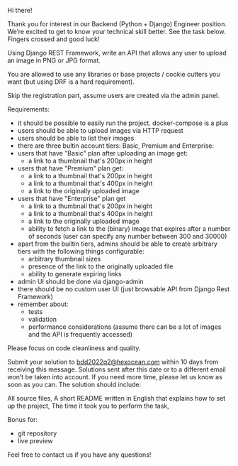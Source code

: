 Hi there! 

Thank you for interest in our Backend (Python + Django) Engineer position. We’re excited to get to know your technical skill better. See the task below. Fingers crossed and good luck!


Using Django REST Framework, write an API that allows any user to upload an image in PNG or JPG format.

You are allowed to use any libraries or base projects / cookie cutters you want (but using DRF is a hard requirement).

Skip the registration part, assume users are created via the admin panel.

Requirements:

* it should be possible to easily run the project. docker-compose is a plus
* users should be able to upload images via HTTP request
* users should be able to list their images
* there are three bultin account tiers: Basic, Premium and Enterprise:
* users that have "Basic" plan after uploading an image get: 
    * a link to a thumbnail that's 200px in height
* users that have "Premium" plan get:
    * a link to a thumbnail that's 200px in height
    * a link to a thumbnail that's 400px in height
    * a link to the originally uploaded image
* users that have "Enterprise" plan get
    * a link to a thumbnail that's 200px in height
    * a link to a thumbnail that's 400px in height
    * a link to the originally uploaded image
    * ability to fetch a link to the (binary) image that expires after a number of seconds (user can specify any number between 300 and 30000)
* apart from the builtin tiers, admins should be able to create arbitrary tiers with the following things configurable:
    * arbitrary thumbnail sizes
    * presence of the link to the originally uploaded file
    * ability to generate expiring links
* admin UI should be done via django-admin
* there should be no custom user UI (just browsable API from Django Rest Framework)
* remember about:
    * tests
    * validation
    * performance considerations (assume there can be a lot of images and the API is frequently accessed)


Please focus on code cleanliness and quality.

Submit your solution to bdd2022q2@hexocean.com within 10 days from receiving this message. Solutions sent after this date or to a different email won’t be taken into account. If you need more time, please let us know as soon as you can. The solution should include:

All source files,
A short README written in English that explains how to set up the project,
The time it took you to perform the task,

Bonus for:
* git repository
* live preview

Feel free to contact us if you have any questions!
